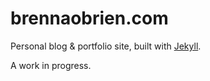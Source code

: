 brennaobrien.com
================
Personal blog &amp; portfolio site, built with [Jekyll](https://github.com/mojombo/jekyll). 

A work in progress.



